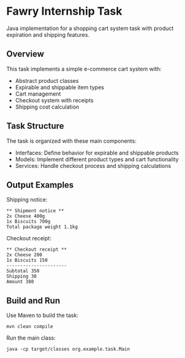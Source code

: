 # Fawry Internship Task

Java implementation for a shopping cart system task with product expiration and shipping features.

## Overview

This task implements a simple e-commerce cart system with:

- Abstract product classes
- Expirable and shippable item types
- Cart management
- Checkout system with receipts
- Shipping cost calculation

## Task Structure

The task is organized with these main components:

- Interfaces: Define behavior for expirable and shippable products
- Models: Implement different product types and cart functionality
- Services: Handle checkout process and shipping calculations

## Output Examples

Shipping notice:
```
** Shipment notice **
2x Cheese 400g
1x Biscuits 700g
Total package weight 1.1kg
```

Checkout receipt:
```
** Checkout receipt **
2x Cheese 200
1x Biscuits 150
----------------------
Subtotal 350
Shipping 30
Amount 380
```

## Build and Run

Use Maven to build the task:
```
mvn clean compile
```

Run the main class:
```
java -cp target/classes org.example.task.Main
```